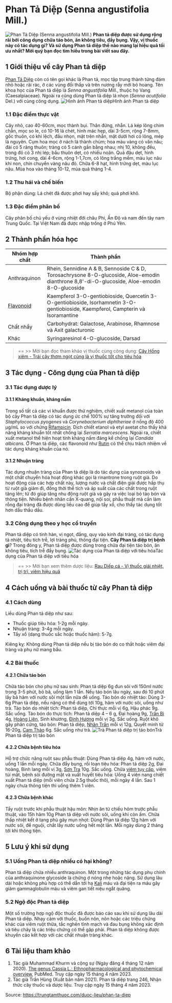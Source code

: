 # Phan Tả Diệp (Senna angustifolia Mill.)

![ Phan Tả Diệp \(Senna angustifolia Mill.\)](https://trungtamthuoc.com/images/others/phan-ta-diep-1-5088.jpg)
**Phan tả diệp được sử dụng rộng rãi bởi công dụng chữa táo bón, ăn không tiêu, đầy bụng. Vậy, vị thuốc này có tác dụng gì? Và sử dụng Phan tả diệp thế nào mang lại hiệu quả tối ưu nhất? Mời quý bạn đọc tìm hiểu trong bài viết sau đây.**
##  1 Giới thiệu về cây Phan tả diệp
[Phan Tả Diệp](https://trungtamthuoc.com/hoat-chat/phan-ta-diep "Phan Tả Diệp") còn có tên gọi khác là Phan tả, mọc tập trung thành từng đám nhỏ hoặc rải rác, ở các vùng đồi thấp và trên nương rẫy mới bỏ hoang.
Tên khoa học của Phan tả diệp là _Senna angustifolia_ Mill., thuộc họ Vang (Caesalpiaceae). Ngoài ra cũng dùng Phan tả diệp lá nhọn (_Senna acutifolia_ Del.) với cùng công dụng.
![Hình ảnh Phan tả diệp](https://trungtamthuoc.com/images/item/phan-ta-diep-2.jpg)Hình ảnh Phan tả diệp
### 1.1 Đặc điểm thực vật
Cây nhỏ, cao 40-60cm, mọc thành bụi. Thân đứng, nhẵn. Lá kép lông chim chẵn, mọc so le, có 10-16 lá chét, hình mác hẹp, dài 3-5cm, rộng 7-8mm, gốc thuôn, có khi lệch, đầu nhọn, mặt trên nhẵn, mặt dưới hơi có lông, mép lá nguyên.
Cụm hoa mọc ở nách lá thành chùm; hoa màu vàng có vân nâu; đài có 5 răng thuôn; tràng có 5 cánh gần bằng nhau; nhị 10, không đều, trong đó có 3 nhị lép; bầu thuôn dẹt, có nhiều noãn. Quả đậu dẹt, hình trứng, hơi cong, dài 4-6cm, rộng 1-1,7cm, có lông trắng mềm, màu lục nâu khi non, chín chuyển vàng nâu đỏ. Chữa 6-8 hạt, hình trứng dẹt, màu lục nâu. Mùa hoa vào tháng 10-12, mùa quả tháng 1-4.
### 1.2 Thu hái và chế biến
Bộ phận dùng: Lá chét đã được phơi hay sấy khô; quả phơi khô.
### 1.3 Đặc điểm phân bố
Cây phân bố chủ yếu ở vùng nhiệt đới châu Phi, Ấn Độ và nam đến tây nam Trung Quốc. Tại Việt Nam đã được nhập trồng ở Phú Yên.
##  2 Thành phần hóa học
Nhóm hợp chất | Thành phần  
---|---  
Anthraquinon | Rhein, Sennidine A & B, Sennoside C & D, Torosachrysone 8-O-glucoside, Aloe-emodin dianthrone 8,8'-di-O-glucoside, Aloe-emodin 8-O-glucoside  
[Flavonoid](https://trungtamthuoc.com/hoat-chat/flavonoid "Flavonoid") | Kaempferol 3-O-gentiobioside, Quercetin 3-O-gentiobioside, Isorhamnetin 3-O-gentiobioside, Kaempferol, Campterin và Isoramantine  
Chất nhầy | Carbohydrat: Galactose, Arabinose, Rhamnose và Axit galacturonic  
Khác | Syringaresinol 4-O-glucoside, Darsad  
> == >> Mời bạn đọc tham khảo vị thuốc cùng công dụng: [Cây Hồng xiêm - Trái cây thơm ngọt cũng là vị thuốc tốt cho tiêu hóa](https://trungtamthuoc.com/duoc-lieu/hong-xiem)
##  3 Tác dụng - Công dụng của Phan tả diệp
### 3.1 Tác dụng dược lý
#### 3.1.1 Kháng khuẩn, kháng nấm
Trong số tất cả các vi khuẩn được thử nghiệm, chiết xuất metanol của toàn bộ cây Phan tả diệp có tác dụng ức chế 100% sự tăng trưởng đối với _Staphylococcus pyogenes_ và _Corynebacterium diphtheriae_ ở nồng độ 400 μg/mL so với chứng [Rifampicin](https://trungtamthuoc.com/hoat-chat/rifampicin "Rifampicin").
Dịch chiết etanol và etyl axetat cho thấy khả năng kháng khuẩn tốt nhất chống lại _Serratia marcescens._ Ngoài ra, chiết xuất metanol thể hiện hoạt tính kháng nấm đáng kể chống lại _Candida albicans._ Ở Phan tả diệp, các flavonoid như [Rutin](https://trungtamthuoc.com/hoat-chat/rutin "Rutin") có thể chịu trách nhiệm về tác dụng kháng khuẩn của nó.
#### 3.1.2 Nhuận tràng
Tác dụng nhuận tràng của Phan tả diệp là do tác dụng của synozooids và một chất chuyển hóa hoạt động khác gọi là rinantrone trong ruột già. Do hoạt động của các hợp chất này, lượng nước và chất điện giải được hấp thụ từ ruột già giảm đi, đồng thời thể tích và áp suất của các chất trong ruột tăng lên; từ đó giúp tăng nhu động ruột già và gây ra việc loại bỏ táo bón và thông tiện. Nhiều bệnh nhân cần X-quang, nội soi, phẫu thuật mà cần làm rỗng đại tràng đã được dùng liều cao để giúp tẩy xổ, cho thấy tác dụng tốt hơn dầu thầu dầu.
### 3.2 Công dụng theo y học cổ truyền
Phan tả diệp có tính hàn, vị ngọt, đắng, quy vào kinh đại tràng, có tác dụng tả nhiệt, tiêu tích trễ, lợi tràng phủ, thông đại tiện.
**Cây Phan tả diệp trị bệnh gì**? Trong đông y, Phan tả diệp được dùng trong chữa đại tiện táo bón, ăn không tiêu, tích trễ đầy bụng.
![Tác dụng của Phan tả diệp với tiêu hóa](https://trungtamthuoc.com/images/item/phan-ta-diep-4.jpg)Tác dụng của Phan tả diệp với tiêu hóa
> == >> Mời bạn xem thêm dược liệu: [Rau Diếp cá - Vị thuốc giải nhiệt, trị trĩ, viêm hiệu quả](https://trungtamthuoc.com/duoc-lieu/diep-ca)
##  4 Cách uống và bài thuốc từ cây Phan tả diệp
### 4.1 Cách dùng
Liều dùng Phan tả diệp như sau:
  * Thuốc giúp tiêu hóa: 1-2g mỗi ngày.
  * Nhuận tràng: 3-4g mỗi ngày.
  * Tẩy xổ (dạng thuốc sắc hoặc thuốc hãm): 5-7g.


Kiêng kỵ: Không dùng Phan tả diệp nếu bị táo bón do co thắt hoặc viêm đại tràng và phụ nữ mang bầu.
### 4.2 Bài thuốc
#### 4.2.1 Chữa táo bón
Chữa táo bón cho phụ nữ sau sinh: Phan tả diệp 6g đun sôi với 150ml nước trong 3-5 phút, bỏ bã, uống làm 1 lần. Nếu táo bón lâu ngày, sau đó 10 phút lấy bã hãm với nước sôi một lần nữa để uống.
Táo bón do nhiệt táo: Dùng 3-6g Phan tả diệp, nếu nặng có thể dùng tới 10g, hãm với nước sôi, uống như trà.
Táo bón do nhiệt tích: Phan tả diệp, Chỉ thực mỗi vị 6g, Hậu phác 9g. Sắc uống.
Táo bón do thực tích: Phan tả diệp 4 – 6 g, Đại hoàng 9g, [Trần Bì](https://trungtamthuoc.com/hoat-chat/tran-bi "Trần Bì") 4g, [Hoàng Liên](https://trungtamthuoc.com/hoat-chat/hoang-lien "Hoàng Liên"), Sinh khương, [Đinh Hương](https://trungtamthuoc.com/hoat-chat/dinh-huong "Đinh Hương") mỗi vị 3g. Sắc uống.
Ruột khô gây phân cứng, táo bón: Phan tả diệp, [Nhân Trần](https://trungtamthuoc.com/hoat-chat/nhan-tran "Nhân Trần") mỗi vị 12g, Quyết minh tử 16-20g, [Cam Thảo](https://trungtamthuoc.com/duoc-lieu/cam-thao-32 "Cam Thảo") 6g. Sắc uống như trà.
![Trà Phan tả diệp trị táo bón](https://trungtamthuoc.com/images/item/phan-ta-diep-5.jpg)Trà Phan tả diệp trị táo bón
#### 4.2.2 Chữa bệnh tiêu hóa
Hỗ trợ chức năng ruột sau phẫu thuật: Dùng Phan tả diệp 4g, hãm với nước, uống 1 lần mỗi ngày.
Chữa đầy bụng, rối loạn tiêu hóa: Phan tả diệp 2g, Đại hoàng, Binh lang mỗi vị 3g, [Sơn Tra](https://trungtamthuoc.com/hoat-chat/son-tra "Sơn Tra") 10g. Sắc uống.
Chữa [viêm tụy cấp](https://trungtamthuoc.com/bai-viet/viem-tuy-cap "viêm tụy cấp"), viêm túi mật, bệnh sỏi đường mật và xuất huyết tiêu hóa: Uống 4 viên nang chiết xuất Phan tả diệp (mỗi viên chứa 2.5g thuốc thô), mỗi ngày 4 lần. Sau 1 ngày chưa thông tiện thì uống thêm 1 viên.
#### 4.2.3 Chữa bệnh khác
Tẩy ruột trước khi phẫu thuật hậu môn: Nhịn ăn từ chiều hôm trước phẫu thuật, vào 15h hãm 10g Phan tả diệp với nước sôi, uống khi còn ấm.
Chữa thấp nhiệt kết ở tạng phủ gây mụn nhọt: Dùng Phan tả diệp 12g hãm với nước sôi, để nguội, chắt lấy nước uống hết một lần. Mỗi ngày dùng 2 tháng tới khi thông tiện.
##  5 Lưu ý khi sử dụng
### 5.1 Uống Phan tả diệp nhiều có hại không? 
Phan tả diệp chứa nhiều anthraquinon. Một trong những tác dụng phụ chính của anthraquinone glycoside là chứng ợ nóng nhẹ hoặc nặng. Sử dụng lâu dài hoặc không phù hợp có thể dẫn tới hạ [Kali](https://trungtamthuoc.com/hoat-chat/kali "Kali") máu và đại tiện ra máu gây giảm gammaglobulin máu và viêm gan tiết niệu ngắt quãng. 
### 5.2 Ngộ độc Phan tả diệp
Một số trường hợp ngộ độc thuốc đã được báo cáo sau khi sử dụng lâu dài Phan tả diệp. Nhạy cảm với thuốc, buồn nôn, nôn hoặc các triệu chứng khác của viêm ruột thừa, tắc nghẽn tĩnh mạch và đau bụng không xác định và tiêu chảy là các triệu chứng có thể gặp phải. Phan tả diệp không được khuyến cáo kết hợp với các chất nhuận tràng khác.
##  6 Tài liệu tham khảo
1. Tác giả Muhammad Khurm và cộng sự (Ngày đăng 4 tháng 12 năm 2020). [The genus Cassia L.: Ethnopharmacological and phytochemical overview](https://pubmed.ncbi.nlm.nih.gov/33617115/), PubMed. Truy cập ngày 15 tháng 4 năm 2023. 
2. Tác giả Trần Hùng (Xuất bản năm 2021). Phan tả diệp trang 246, Nhận thức cây thuốc và dược liệu. Truy cập ngày 15 tháng 4 năm 2023.


Source: https://trungtamthuoc.com/duoc-lieu/phan-ta-diep